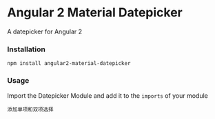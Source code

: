 # Angular 2 Material Datepicker

A  datepicker for Angular 2


### Installation
```
npm install angular2-material-datepicker
```

### Usage
Import the Datepicker Module and add it to the `imports` of your module
```
添加单项和双项选择